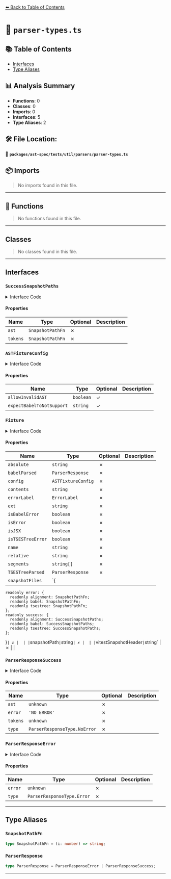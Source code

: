 [⬅️ Back to Table of Contents](../../../../../index.md)

# 📄 `parser-types.ts`

## 📚 Table of Contents

- [Interfaces](#interfaces)
- [Type Aliases](#type-aliases)

## 📊 Analysis Summary

- **Functions**: 0
- **Classes**: 0
- **Imports**: 0
- **Interfaces**: 5
- **Type Aliases**: 2

## 🛠️ File Location:
📂 **`packages/ast-spec/tests/util/parsers/parser-types.ts`**

## 📦 Imports

> No imports found in this file.


---

## 🔧 Functions

> No functions found in this file.


---

## Classes

> No classes found in this file.


---

## Interfaces

### `SuccessSnapshotPaths`

<details><summary>Interface Code</summary>

```ts
interface SuccessSnapshotPaths {
  readonly ast: SnapshotPathFn;
  readonly tokens: SnapshotPathFn;
}
```
</details>

#### Properties

| Name | Type | Optional | Description |
|------|------|----------|-------------|
| `ast` | `SnapshotPathFn` | ✗ |  |
| `tokens` | `SnapshotPathFn` | ✗ |  |

### `ASTFixtureConfig`

<details><summary>Interface Code</summary>

```ts
export interface ASTFixtureConfig {
  /**
   * Prevents the parser from throwing an error if it receives an invalid AST from TypeScript.
   * This case only usually occurs when attempting to lint invalid code.
   */
  readonly allowInvalidAST?: boolean;

  /**
   * Specifies that we expect that babel doesn't yet support the code in this fixture, so we expect that it will error.
   * This should not be used if we expect babel to throw for this feature due to a valid parser error!
   *
   * The value should be a description of why there isn't support - for example a github issue URL.
   */
  readonly expectBabelToNotSupport?: string;
}
```
</details>

#### Properties

| Name | Type | Optional | Description |
|------|------|----------|-------------|
| `allowInvalidAST` | `boolean` | ✓ |  |
| `expectBabelToNotSupport` | `string` | ✓ |  |

### `Fixture`

<details><summary>Interface Code</summary>

```ts
export interface Fixture {
  readonly absolute: string;
  readonly babelParsed: ParserResponse;
  readonly config: ASTFixtureConfig;
  readonly contents: string;
  readonly errorLabel: ErrorLabel;
  readonly ext: string;
  readonly isBabelError: boolean;
  readonly isError: boolean;
  readonly isJSX: boolean;
  readonly isTSESTreeError: boolean;
  readonly name: string;
  readonly relative: string;
  readonly segments: string[];
  readonly TSESTreeParsed: ParserResponse;
  readonly snapshotFiles: {
    readonly error: {
      readonly alignment: SnapshotPathFn;
      readonly babel: SnapshotPathFn;
      readonly tsestree: SnapshotPathFn;
    };
    readonly success: {
      readonly alignment: SuccessSnapshotPaths;
      readonly babel: SuccessSnapshotPaths;
      readonly tsestree: SuccessSnapshotPaths;
    };
  };
  readonly snapshotPath: string;
  readonly vitestSnapshotHeader: string;
}
```
</details>

#### Properties

| Name | Type | Optional | Description |
|------|------|----------|-------------|
| `absolute` | `string` | ✗ |  |
| `babelParsed` | `ParserResponse` | ✗ |  |
| `config` | `ASTFixtureConfig` | ✗ |  |
| `contents` | `string` | ✗ |  |
| `errorLabel` | `ErrorLabel` | ✗ |  |
| `ext` | `string` | ✗ |  |
| `isBabelError` | `boolean` | ✗ |  |
| `isError` | `boolean` | ✗ |  |
| `isJSX` | `boolean` | ✗ |  |
| `isTSESTreeError` | `boolean` | ✗ |  |
| `name` | `string` | ✗ |  |
| `relative` | `string` | ✗ |  |
| `segments` | `string[]` | ✗ |  |
| `TSESTreeParsed` | `ParserResponse` | ✗ |  |
| `snapshotFiles` | `{
    readonly error: {
      readonly alignment: SnapshotPathFn;
      readonly babel: SnapshotPathFn;
      readonly tsestree: SnapshotPathFn;
    };
    readonly success: {
      readonly alignment: SuccessSnapshotPaths;
      readonly babel: SuccessSnapshotPaths;
      readonly tsestree: SuccessSnapshotPaths;
    };
  }` | ✗ |  |
| `snapshotPath` | `string` | ✗ |  |
| `vitestSnapshotHeader` | `string` | ✗ |  |

### `ParserResponseSuccess`

<details><summary>Interface Code</summary>

```ts
export interface ParserResponseSuccess {
  readonly ast: unknown;
  // this exists for the error alignment test snapshots
  readonly error: 'NO ERROR';
  readonly tokens: unknown;
  readonly type: ParserResponseType.NoError;
}
```
</details>

#### Properties

| Name | Type | Optional | Description |
|------|------|----------|-------------|
| `ast` | `unknown` | ✗ |  |
| `error` | `'NO ERROR'` | ✗ |  |
| `tokens` | `unknown` | ✗ |  |
| `type` | `ParserResponseType.NoError` | ✗ |  |

### `ParserResponseError`

<details><summary>Interface Code</summary>

```ts
export interface ParserResponseError {
  readonly error: unknown;
  readonly type: ParserResponseType.Error;
}
```
</details>

#### Properties

| Name | Type | Optional | Description |
|------|------|----------|-------------|
| `error` | `unknown` | ✗ |  |
| `type` | `ParserResponseType.Error` | ✗ |  |


---

## Type Aliases

### `SnapshotPathFn`

```ts
type SnapshotPathFn = (i: number) => string;
```

### `ParserResponse`

```ts
type ParserResponse = ParserResponseError | ParserResponseSuccess;
```


---